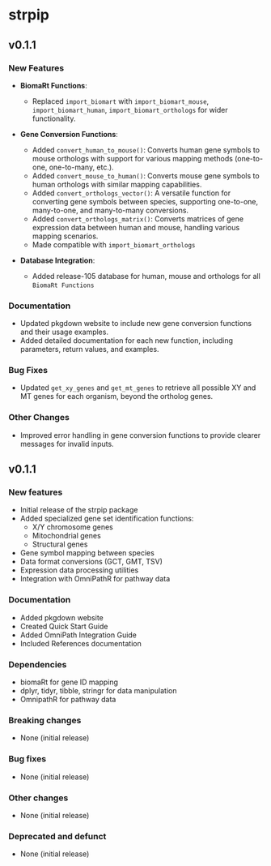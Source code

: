 
# strpip

## v0.1.1

### New Features
* **BiomaRt Functions**:
  - Replaced `import_biomart` with `import_biomart_mouse`, `import_biomart_human`, `import_biomart_orthologs` for wider functionality.

* **Gene Conversion Functions**:
  - Added `convert_human_to_mouse()`: Converts human gene symbols to mouse orthologs with support for various mapping methods (one-to-one, one-to-many, etc.).
  - Added `convert_mouse_to_human()`: Converts mouse gene symbols to human orthologs with similar mapping capabilities.
  - Added `convert_orthologs_vector()`: A versatile function for converting gene symbols between species, supporting one-to-one, many-to-one, and many-to-many conversions.
  - Added `convert_orthologs_matrix()`: Converts matrices of gene expression data between human and mouse, handling various mapping scenarios.
  - Made compatible with `import_biomart_orthologs`

* **Database Integration**:
  - Added release-105 database for human, mouse and orthologs for all `BiomaRt Functions`

### Documentation
* Updated pkgdown website to include new gene conversion functions and their usage examples.
* Added detailed documentation for each new function, including parameters, return values, and examples.

### Bug Fixes
* Updated `get_xy_genes` and `get_mt_genes` to retrieve all possible XY and MT genes for each organism, beyond the ortholog genes.

### Other Changes
* Improved error handling in gene conversion functions to provide clearer messages for invalid inputs.


## v0.1.1
### New features
- Initial release of the strpip package
- Added specialized gene set identification functions:
  - X/Y chromosome genes
  - Mitochondrial genes
  - Structural genes
- Gene symbol mapping between species
- Data format conversions (GCT, GMT, TSV)
- Expression data processing utilities
- Integration with OmniPathR for pathway data

### Documentation
- Added pkgdown website
- Created Quick Start Guide
- Added OmniPath Integration Guide
- Included References documentation

### Dependencies
- biomaRt for gene ID mapping
- dplyr, tidyr, tibble, stringr for data manipulation
- OmnipathR for pathway data

### Breaking changes
- None (initial release)

### Bug fixes
- None (initial release)

### Other changes
- None (initial release)

### Deprecated and defunct
- None (initial release)
